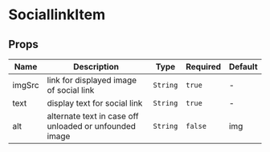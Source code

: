 # SociallinkItem

## Props

<!-- @vuese:SociallinkItem:props:start -->
|Name|Description|Type|Required|Default|
|---|---|---|---|---|
|imgSrc|link for displayed image of social link|`String`|`true`|-|
|text|display text for social link|`String`|`true`|-|
|alt|alternate text in case off unloaded or unfounded image|`String`|`false`|img|

<!-- @vuese:SociallinkItem:props:end -->


